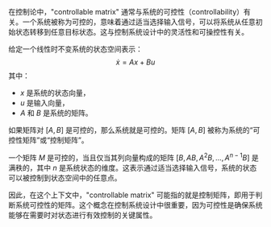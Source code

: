 在控制论中，"controllable matrix" 通常与系统的可控性（controllability）有关。一个系统被称为可控的，意味着通过适当选择输入信号，可以将系统从任意初始状态转移到任意目标状态。这与控制系统设计中的灵活性和可操控性有关。

给定一个线性时不变系统的状态空间表示：
$$
\dot{x} = Ax + Bu
$$
其中：
- $x$ 是系统的状态向量，
- $u$ 是输入向量，
- $A$ 和 $B$ 是系统的矩阵。

如果矩阵对 $[A, B]$ 是可控的，那么系统就是可控的。矩阵 $[A, B]$ 被称为系统的“可控性矩阵”或“控制矩阵”。

一个矩阵 $M$ 是可控的，当且仅当其列向量构成的矩阵 $[B, AB, A^2B, \ldots, A^{n-1}B]$ 是满秩的，其中 $n$ 是系统状态的维度。这表示通过适当选择输入信号，系统的状态可以被控制到状态空间中的任意点。

因此，在这个上下文中，"controllable matrix" 可能指的就是控制矩阵，即用于判断系统可控性的矩阵。这个概念在控制系统设计中很重要，因为可控性是确保系统能够在需要时对状态进行有效控制的关键属性。